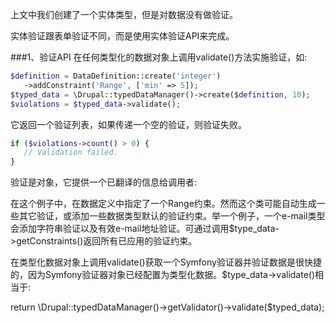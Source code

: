 上文中我们创建了一个实体类型，但是对数据没有做验证。

实体验证跟表单验证不同，而是使用实体验证API来完成。

###1、验证API
在任何类型化的数据对象上调用validate()方法实施验证，如:

```php
$definition = DataDefinition::create('integer')
   ->addConstraint('Range', ['min' => 5]);
$typed_data = \Drupal::typedDataManager()->create($definition, 10);
$violations = $typed_data->validate();
```

它返回一个验证列表，如果传递一个空的验证，则验证失败。

```php
if ($violations->count() > 0) {
   // Validation failed.
}
```

验证是对象，它提供一个已翻译的信息给调用者:

在这个例子中，在数据定义中指定了一个Range约束。然而这个类可能自动生成一些其它验证，或添加一些数据类型默认的验证约束。举一个例子，一个e-mail类型会添加字符串验证以及有效e-mail地址验证。可通过调用$type_data->getConstraints()返回所有已应用的验证约束。

在类型化数据对象上调用validate()获取一个Symfony验证器并验证数据是很快捷的，因为Symfony验证器对象已经配置为类型化数据。$type_data->validate()相当于:

return \Drupal::typedDataManager()->getValidator()->validate($typed_data);